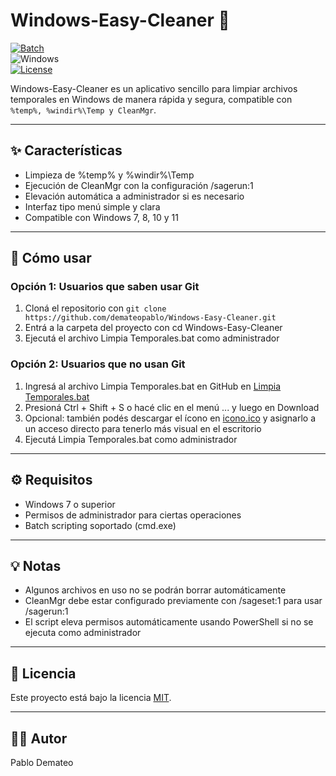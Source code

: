 # Windows-Easy-Cleaner 🧹

[![Batch](https://img.shields.io/badge/Batch-FDCB6E?style=flat&logo=windows&logoColor=white)](https://en.wikipedia.org/wiki/Batch_file)  
![Windows](https://img.shields.io/badge/OS-Windows-0078D6?style=flat&logo=windows&logoColor=white)  
[![License](https://img.shields.io/badge/License-MIT-blue.svg)](LICENSE)

Windows-Easy-Cleaner es un aplicativo sencillo para limpiar archivos temporales en Windows de manera rápida y segura, compatible con `%temp%, %windir%\Temp y CleanMgr`.

---

## ✨ Características

- Limpieza de %temp% y %windir%\Temp  
- Ejecución de CleanMgr con la configuración /sagerun:1  
- Elevación automática a administrador si es necesario  
- Interfaz tipo menú simple y clara  
- Compatible con Windows 7, 8, 10 y 11

---

## 🚀 Cómo usar

### Opción 1: Usuarios que saben usar Git

1. Cloná el repositorio con `git clone https://github.com/demateopablo/Windows-Easy-Cleaner.git`  
2. Entrá a la carpeta del proyecto con cd Windows-Easy-Cleaner  
3. Ejecutá el archivo Limpia Temporales.bat como administrador

### Opción 2: Usuarios que no usan Git

1. Ingresá al archivo Limpia Temporales.bat en GitHub en [Limpia Temporales.bat](https://github.com/demateopablo/Windows-Easy-Cleaner/blob/main/Limpia%20Temporales.bat)  
2. Presioná Ctrl + Shift + S o hacé clic en el menú ... y luego en Download  
3. Opcional: también podés descargar el ícono en [icono.ico](https://github.com/demateopablo/Windows-Easy-Cleaner/blob/main/icono.ico) y asignarlo a un acceso directo para tenerlo más visual en el escritorio  
4. Ejecutá Limpia Temporales.bat como administrador

---

## ⚙️ Requisitos

- Windows 7 o superior  
- Permisos de administrador para ciertas operaciones  
- Batch scripting soportado (cmd.exe)  

---

## 💡 Notas

- Algunos archivos en uso no se podrán borrar automáticamente  
- CleanMgr debe estar configurado previamente con /sageset:1 para usar /sagerun:1  
- El script eleva permisos automáticamente usando PowerShell si no se ejecuta como administrador

---

## 📄 Licencia

Este proyecto está bajo la licencia [MIT](https://github.com/demateopablo/Windows-Easy-Cleaner/blob/main/LICENSE).

---

## 👨‍💻 Autor

Pablo Demateo
